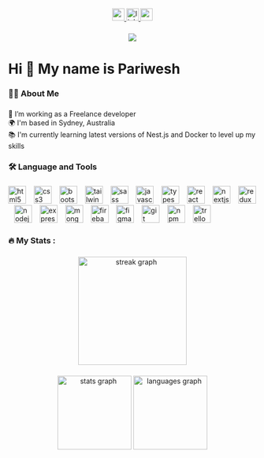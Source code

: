 

###

<div align="center">
  <a href="https://www.tamrpariwesh.com" target="_blank" rel="noreferrer nofollow noopener">
    <img src="https://img.shields.io/badge/my_portfolio-000?style=for-the-badge&logo=ko-fi&logoColor=white" height="25" alt="portfolio logo"/>
  </a>
  <a href="https://www.linkedin.com/in/pariwesh-tamrakar/" target="_blank" rel="noreferrer nofollow noopener">
    <img src="https://img.shields.io/static/v1?message=LinkedIn&logo=linkedin&label=&color=0077B5&logoColor=white&labelColor=&style=for-the-badge" height="25" alt="linkedin logo"  />
  </a>
  <a href="mailto:pariweshtmr@gmail.com" target="_blank" rel="noreferrer nofollow noopener">
    <img src="https://img.shields.io/static/v1?message=Gmail&logo=gmail&label=&color=D14836&logoColor=white&labelColor=&style=for-the-badge" height="25" alt="gmail logo"  />
  </a>
</div>

###

<div align="center">
  <img src="https://visitor-badge.laobi.icu/badge?page_id=pariweshtamr.pariweshtamr&"  />
</div>

###

<h1 align="left">Hi 👋 My name is Pariwesh</h1>

###

<h3 align="left">👩‍💻  About Me</h3>

###

<p align="left">🔭 I’m working as a Freelance developer<br>🌍 I'm based in Sydney, Australia<br>📚 I'm currently learning latest versions of Nest.js and Docker to level up my skills<br>

###

<h3 align="left">🛠 Language and Tools</h3>

###

<div align="left">
  <img src="https://skillicons.dev/icons?i=html" height="36" alt="html5 logo"  />
  <img width="8" />
  <img src="https://skillicons.dev/icons?i=css" height="36" alt="css3 logo"  />
  <img width="8" />
  <img src="https://cdn.simpleicons.org/bootstrap/7952B3" height="36" alt="bootstrap logo"  />
  <img width="8" />
  <img src="https://skillicons.dev/icons?i=tailwind" height="36" alt="tailwindcss logo"  />
  <img width="8" />
  <img src="https://skillicons.dev/icons?i=sass" height="36" alt="sass logo"  />
  <img width="8" />
  <img src="https://skillicons.dev/icons?i=js" height="36" alt="javascript logo"  />
  <img width="8" />
  <img src="https://skillicons.dev/icons?i=ts" height="36" alt="typescipt logo"  />
  <img width="8" />
  <img src="https://skillicons.dev/icons?i=react" height="36" alt="react logo"  />
  <img width="8" />
  <img src="https://skillicons.dev/icons?i=nextjs" height="36" alt="nextjs logo"  />
  <img width="8" />
  <img src="https://skillicons.dev/icons?i=redux" height="36" alt="redux logo"  />
  <img width="8" />
  <img src="https://skillicons.dev/icons?i=nodejs" height="36" alt="nodejs logo"  />
  <img width="8" />
  <img src="https://skillicons.dev/icons?i=express" height="36" alt="express logo"  />
  <img width="8" />
  <img src="https://skillicons.dev/icons?i=mongodb" height="36" alt="mongodb logo"  />
  <img width="8" />
  <img src="https://skillicons.dev/icons?i=firebase" height="36" alt="firebase logo"  />
  <img width="8" />
  <img src="https://skillicons.dev/icons?i=figma" height="36" alt="figma logo"  />
  <img width="8" />
  <img src="https://skillicons.dev/icons?i=git" height="36" alt="git logo"  />
  <img width="8" />
  <img src="https://cdn.simpleicons.org/npm/CB3837" height="36" alt="npm logo"  />
  <img width="8" />
  <img src="https://cdn.simpleicons.org/trello/0052CC" height="36" alt="trello logo"  />
</div>

###

<h3 align="left">🔥   My Stats :</h3>

###


<div align="center">
  <img src="https://streak-stats.demolab.com?user=pariweshtamr&locale=en&mode=daily&theme=react&hide_border=false&border_radius=5&order=3" height="220" alt="streak graph"  />
</div>

###

<div align="center">
  <img src="https://github-readme-stats.vercel.app/api?username=pariweshtamr&hide_title=false&hide_rank=false&show_icons=true&include_all_commits=true&count_private=true&disable_animations=false&theme=react&locale=en&hide_border=false&order=1" height="150" alt="stats graph"  />
  <img src="https://github-readme-stats.vercel.app/api/top-langs?username=pariweshtamr&locale=en&hide_title=false&layout=compact&card_width=320&langs_count=5&theme=react&hide_border=false&order=2" height="150" alt="languages graph"  />
</div>

###

